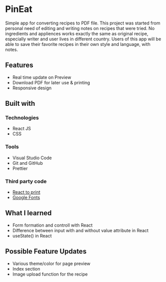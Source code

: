 # PinEat
Simple app for converting recipes to PDF file.
This project was started from personal need of editing and writing notes on recipes that were tried.
No ingredients and appliences works exactly the same as original recipe, especially writer and user lives in different country. 
Users of this app will be able to save their favorite recipes in their own style and language, with notes.




## Features
* Real time update on Preview
* Download PDF for later use & printing
* Responsive design
  
## Built with

### Technologies

* React JS
* CSS

### Tools

* Visual Studio Code
* Git and GitHub
* Prettier

### Third party code

* [React to print](github.com/gregnb/react-to-print)
* [Google Fonts](https://fonts.google.com)


##  What I learned

* Form formation and controll with React
* Difference between input with and without value attribute in React
* useState() in React

## Possible Feature Updates
* Various theme/color for page preview
* Index section
* Image upload function for the recipe

